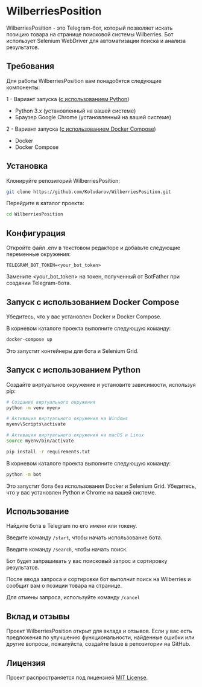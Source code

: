 # WilberriesPosition
WilberriesPosition - это Telegram-бот, который позволяет искать позицию товара на странице поисковой системы Wilberries. Бот использует Selenium WebDriver для автоматизации поиска и анализа результатов.

## Требования
Для работы WilberriesPosition вам понадобятся следующие компоненты:

1 - Вариант запуска (<a href="#запуск-с-использованием-python">с использованием Python</a>)
* Python 3.x (установленный на вашей системе)
* Браузер Google Chrome (установленный на вашей системе)

2 - Вариант запуска (<a href="#запуск-с-использованием-docker-compose">с использованием Docker Compose</a>)
* Docker
* Docker Compose

## Установка
Клонируйте репозиторий WilberriesPosition:

```bash
git clone https://github.com/Koludarov/WilberriesPosition.git
```
Перейдите в каталог проекта:

```bash
cd WilberriesPosition
```

## Конфигурация

Откройте файл .env в текстовом редакторе и добавьте следующие переменные окружения:

```dotenv
TELEGRAM_BOT_TOKEN=<your_bot_token>
```
Замените <your_bot_token> на токен, полученный от BotFather при создании Telegram-бота.

## Запуск с использованием Docker Compose
Убедитесь, что у вас установлен Docker и Docker Compose.

В корневом каталоге проекта выполните следующую команду:


```bash
docker-compose up
```
Это запустит контейнеры для бота и Selenium Grid.

## Запуск с использованием Python

Cоздайте виртуальное окружение и установите зависимости, используя pip:


```bash
# Создание виртуального окружения
python -m venv myenv
```
```bash
# Активация виртуального окружения на Windows
myenv\Scripts\activate
```
```bash
# Активация виртуального окружения на macOS и Linux
source myenv/bin/activate
```
```bash
pip install -r requirements.txt
```

В корневом каталоге проекта выполните следующую команду:


```bash
python -m bot
```
Это запустит бота без использования Docker и Selenium Grid. Убедитесь, что у вас установлен Python и Chrome на вашей системе.

## Использование
Найдите бота в Telegram по его имени или токену.

Введите команду `/start`, чтобы начать использование бота.

Введите команду `/search`, чтобы начать поиск.

Бот будет запрашивать у вас поисковый запрос и сортировку результатов.

После ввода запроса и сортировки бот выполнит поиск на Wilberries и сообщит вам о позиции товара на странице.

Для отмены запроса, используйте команду `/cancel`

## Вклад и отзывы
Проект WilberriesPosition открыт для вклада и отзывов. Если у вас есть предложения по улучшению функциональности, найденные ошибки или другие вопросы, пожалуйста, создайте Issue в репозитории на GitHub.

## Лицензия
Проект распространяется под лицензией <a href="https://github.com/Koludarov/WilberriesPosition/blob/main/LICENSE">MIT License</a>.